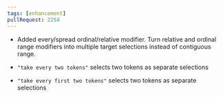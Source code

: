```yaml
---
tags: [enhancement]
pullRequest: 2254
---
```


- Added every/spread ordinal/relative modifier. Turn relative and ordinal range modifiers into multiple target selections instead of contiguous range.

- `"take every two tokens"` selects two tokens as separate selections
- `"take every first two tokens"` selects two tokens as separate selections
